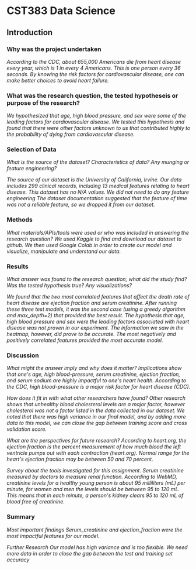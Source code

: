 # CST383 Data Science

## Introduction 

### Why was the project undertaken
_According to the CDC, about 655,000 Americans die from heart disease every year, which is 1 in every 4 Americans. This is one person every 36 seconds. By knowing the risk factors for cardiovascular disease, one can make better choices to avoid heart failure._

### What was the research question, the tested hypotheseis or purpose of the research? 
_We hypothesized that age, high blood pressure, and sex were some of the leading factors for cardiovascular disease.  We tested this hypothesis and found that there were other factors unknown to us that contributed highly to the probability of dying from cardiovascular disease._ 

### Selection of Data 
_What is the source of the dataset? Characteristics of data?
Any munging or feature engineering?_

_The source of our dataset is the University of California, Irvine.
Our data includes 299 clinical records, including 13 medical features relating to heart disease.
This dataset has no N/A values._
_We did not need to do any feature engineering
The dataset documentation suggested that the feature of time was not a reliable feature, so we dropped it from our dataset._


### Methods
_What materials/APIs/tools were used or who was included in answering the research question?_
_We used Kaggle to find and download our dataset to github. We then used Google Colab in order to create our model and visualize, manipulate and understand our data._

### Results
_What answer was found to the research question; what did the study find? Was the tested hypothesis true? Any visualizations?_ 

_We found that the two most correlated features that affect the death rate of heart disease are ejection fraction and serum creatinine. After running these three test models, it was the second case (using a greedy algorithm and max_depth=2) that provided the best result._ 
_The hypothesis that age, high blood pressure and sex were the leading factors associated with heart disease was not proven in our experiment._
_The information we saw in the heatmap, however, did prove to be accurate. The most negatively and positively correlated features provided the most accurate model._

### Discussion
_What might the answer imply and why does it matter?_ 
_Implications show that one's age, high blood-pressure, serum creatinine, ejection fraction, and serum sodium are highly impactful to one's heart health. According to the CDC, high blood-pressure is a major risk factor for heart disease (CDC)._

_How does it fit in with what other researchers have found?_ 
_Other research shows that unhealthy blood cholesterol levels are a major factor, however cholesterol was not a factor listed in the data collected in our dataset. We noted that there was high variance in our final model, and by adding more data to this model, we can close the gap between training score and cross validation score._

_What are the perspectives for future research?_ 
_According to heart.org, the ejection fraction is the percent measurement of how much blood the left ventricle pumps out with each contraction (heart.org). Normal range for the heart's ejection fraction may be between 50 and 70 percent._

_Survey about the tools investigated for this assignment._
_Serum creatinine measured by doctors to measure renal function. According to WebMD, creatinine levels for a healthy young person is about 95 milliliters (mL) per minute, for women and men the levels should be between 95 to 120 mL. This means that in each minute, a person's kidney clears 95 to 120 mL of blood free of creatinine._


### Summary
_Most important findings_
_Serum_creatinine and ejection_fraction were the most impactful features for our model._

_Further Research_
_Our model has high variance and is too flexible. We need more data in order to close the gap between the test and training set accuracy_







